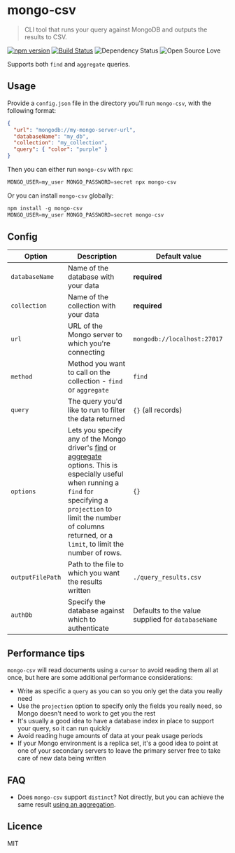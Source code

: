 # mongo-csv

> CLI tool that runs your query against MongoDB and outputs the results to CSV.

[![npm version](https://badge.fury.io/js/mongo-csv.svg)](https://badge.fury.io/js/mongo-csv)
[![Build Status](https://travis-ci.org/rouanw/mongo-csv.svg?branch=master)](https://travis-ci.org/rouanw/mongo-csv)
![Dependency Status](https://david-dm.org/rouanw/mongo-csv.svg)
![Open Source Love](https://badges.frapsoft.com/os/mit/mit.svg?v=102)

Supports both `find` and `aggregate` queries.

## Usage

Provide a `config.json` file in the directory you'll run `mongo-csv`, with the following format:

```json
{
  "url": "mongodb://my-mongo-server-url",
  "databaseName": "my_db",
  "collection": "my_collection",
  "query": { "color": "purple" }
}
```

Then you can either run `mongo-csv` with `npx`:

```js
MONGO_USER=my_user MONGO_PASSWORD=secret npx mongo-csv
```

Or you can install `mongo-csv` globally:

```js
npm install -g mongo-csv
MONGO_USER=my_user MONGO_PASSWORD=secret mongo-csv
```

## Config

Option|Description|Default value
---|---|---
`databaseName`|Name of the database with your data|**required**
`collection`|Name of the collection with your data|**required**
`url`|URL of the Mongo server to which you're connecting|`mongodb://localhost:27017`
`method`|Method you want to call on the collection - `find` or `aggregate`|`find`
`query`|The query you'd like to run to filter the data returned|`{}` (all records)
`options`|Lets you specify any of the Mongo driver's [find](http://mongodb.github.io/node-mongodb-native/3.1/api/Collection.html#find) or [aggregate](http://mongodb.github.io/node-mongodb-native/3.1/api/Collection.html#aggregate) options. This is especially useful when running a `find` for specifying a `projection` to limit the number of columns returned, or a `limit`, to limit the number of rows.|`{}`
`outputFilePath`|Path to the file to which you want the results written|`./query_results.csv`
`authDb`|Specify the database against which to authenticate|Defaults to the value supplied for `databaseName`

## Performance tips

`mongo-csv` will read documents using a `cursor` to avoid reading them all at once, but here are some additional performance considerations:
- Write as specific a `query` as you can so you only get the data you really need
- Use the `projection` option to specify only the fields you really need, so Mongo doesn't need to work to get you the rest
- It's usually a good idea to have a database index in place to support your query, so it can run quickly
- Avoid reading huge amounts of data at your peak usage periods
- If your Mongo environment is a replica set, it's a good idea to point at one of your secondary servers to leave the primary server free to take care of new data being written

## FAQ

- Does `mongo-csv` support `distinct`? Not directly, but you can achieve the same result [using an aggregation](https://docs.mongodb.com/manual/reference/operator/aggregation/group/#aggregation-group-distinct-values).

## Licence

MIT
